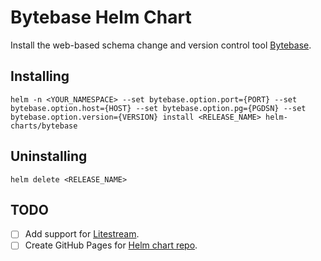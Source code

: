 # Bytebase Helm Chart

Install the web-based schema change and version control tool [Bytebase](https://bytebase.com/).

## Installing

`helm -n <YOUR_NAMESPACE> --set bytebase.option.port={PORT} --set bytebase.option.host={HOST} --set bytebase.option.pg={PGDSN} --set bytebase.option.version={VERSION} install <RELEASE_NAME> helm-charts/bytebase`

## Uninstalling

`helm delete <RELEASE_NAME>`

## TODO
- [ ] Add support for [Litestream](https://litestream.io/guides/kubernetes/).
- [ ] Create GitHub Pages for [Helm chart repo](https://medium.com/@mattiaperi/create-a-public-helm-chart-repository-with-github-pages-49b180dbb417).
